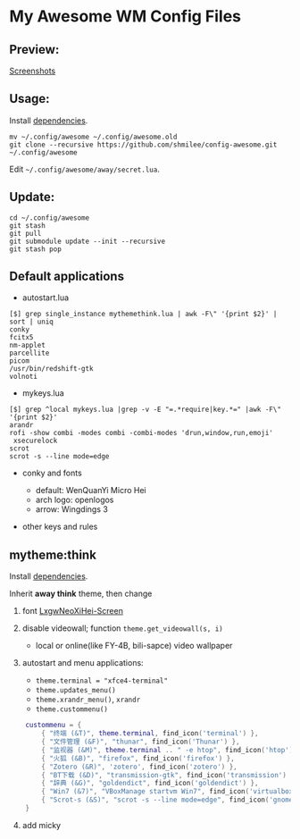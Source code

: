 My Awesome WM Config Files
==========================

Preview:
--------

[Screenshots](https://github.com/shmilee/config-awesome/issues/1)

Usage:
------

Install [dependencies](https://github.com/shmilee/awesome-away#dependencies).

```
mv ~/.config/awesome ~/.config/awesome.old
git clone --recursive https://github.com/shmilee/config-awesome.git ~/.config/awesome
```

Edit `~/.config/awesome/away/secret.lua`.

Update:
-------

```
cd ~/.config/awesome
git stash
git pull
git submodule update --init --recursive
git stash pop
```

Default applications
--------------------

* autostart.lua

```
[$] grep single_instance mythemethink.lua | awk -F\" '{print $2}' | sort | uniq
conky
fcitx5
nm-applet
parcellite
picom
/usr/bin/redshift-gtk
volnoti
```

* mykeys.lua

```
[$] grep ^local mykeys.lua |grep -v -E "=.*require|key.*=" |awk -F\" '{print $2}'
arandr
rofi -show combi -modes combi -combi-modes 'drun,window,run,emoji'
 xsecurelock
scrot
scrot -s --line mode=edge
```

* conky and fonts
   - default: WenQuanYi Micro Hei
   - arch logo: openlogos
   - arrow: Wingdings 3

* other keys and rules

mytheme:think
-------------

Install [dependencies](https://github.com/shmilee/awesome-away#theme-think).

Inherit **away think** theme, then change

1. font [LxgwNeoXiHei-Screen](https://github.com/lxgw/LxgwNeoXiHei-Screen)

2. disable videowall; function `theme.get_videowall(s, i)`
    + local or online(like FY-4B, bili-sapce) video wallpaper

3. autostart and menu applications:

   + `theme.terminal = "xfce4-terminal"`
   + `theme.updates_menu()`
   + `theme.xrandr_menu()`, `xrandr`
   + `theme.custommenu()`

```lua
    custommenu = {
        { "终端 (&T)", theme.terminal, find_icon('terminal') },
        { "文件管理 (&F)", "thunar", find_icon('Thunar') },
        { "监视器 (&M)", theme.terminal .. " -e htop", find_icon('htop') },
        { "火狐 (&B)", "firefox", find_icon('firefox') },
        { "Zotero (&R)", 'zotero', find_icon('zotero') },
        { "BT下载 (&D)", "transmission-gtk", find_icon('transmission') },
        { "辞典 (&G)", "goldendict", find_icon('goldendict') },
        { "Win7 (&7)", "VBoxManage startvm Win7", find_icon('virtualbox') },
        { "Scrot-s (&S)", "scrot -s --line mode=edge", find_icon('gnome-screenshot') },
    }
```

4. add micky
